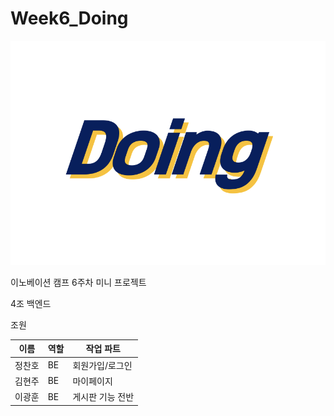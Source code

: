 # Week6_Doing

![Logo](/logo.png)

이노베이션 캠프 6주차 미니 프로젝트

4조 백엔드

조원

|이름|역할|작업 파트|
|---|---|---|
|정찬호|BE|회원가입/로그인
|김현주|BE|마이페이지
|이광훈|BE|게시판 기능 전반
